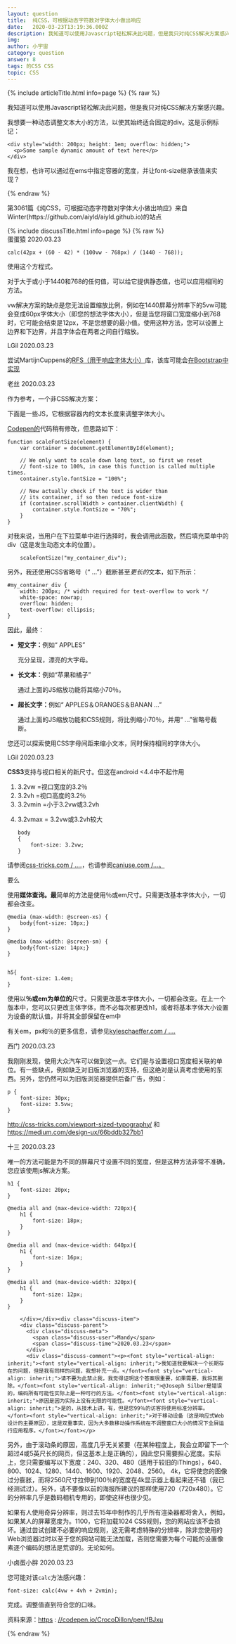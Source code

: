 ```yaml
---
layout: question
title:  纯CSS，可根据动态字符数对字体大小做出响应
date:   2020-03-23T13:19:36.000Z
description: 我知道可以使用Javascript轻松解决此问题，但是我只对纯CSS解决方案感兴趣。 我想要一种动态调整文本大小的方法，以使其始终适合固定的div。这...
img: 
author: 小宇宙
category: question
answer: 8
tags: 的CSS CSS
topic: CSS
---
```

<div class="article-root">
  <div class="article">
    {% include articleTitle.html info=page %}
    {% raw %}
    <div class="article-content"><p><font style="vertical-align: inherit;"><font style="vertical-align: inherit;">我知道可以使用Javascript轻松解决此问题，但是我只对纯CSS解决方案感兴趣。 </font></font></p>

<p><font style="vertical-align: inherit;"><font style="vertical-align: inherit;">我想要一种动态调整文本大小的方法，以使其始终适合固定的div。</font><font style="vertical-align: inherit;">这是示例标记：</font></font></p>

<p></p><div class="snippet" data-lang="js" data-hide="false">
<div class="snippet-code">
<pre class="snippet-code-html lang-html prettyprint-override"><code>&lt;div style="width: 200px; height: 1em; overflow: hidden;"&gt;<font></font>
  &lt;p&gt;Some sample dynamic amount of text here&lt;/p&gt;<font></font>
&lt;/div&gt;</code></pre>
</div>
</div>
<p></p>

<p><font style="vertical-align: inherit;"><font style="vertical-align: inherit;">我在想，也许可以通过在ems中指定容器的宽度，并让font-size继承该值来实现？</font></font></p></div>
    {% endraw %}
  </div>
  <p class="winter_mark">第3061篇《纯CSS，可根据动态字符数对字体大小做出响应》来自Winter(https://github.com/aiyld/aiyld.github.io)的站点</p>
  <div class="discuss-wrapper">
    {% include discussTitle.html info=page %}
    {% raw %}
    <div class="discuss-list">
    <div class="discuss-item">
        <div class="discuss-parent">
          <div class="discuss-meta">
            <span class="discuss-user">蛋蛋猿</span>
            <span class="discuss-time">2020.03.23</span>
          </div>
          <div class="discuss-comment"><pre><code>calc(42px + (60 - 42) * (100vw - 768px) / (1440 - 768));
</code></pre>

<p><font style="vertical-align: inherit;"><font style="vertical-align: inherit;">使用这个方程式。</font></font></p>

<p><font style="vertical-align: inherit;"><font style="vertical-align: inherit;">对于大于或小于1440和768的任何值，可以给它提供静态值，也可以应用相同的方法。</font></font></p>

<p><font style="vertical-align: inherit;"><font style="vertical-align: inherit;">vw解决方案的缺点是您无法设置缩放比例，例如在1440屏幕分辨率下的5vw可能会变成60px字体大小（即您的想法字体大小），但是当您将窗口宽度缩小到768时，它可能会结束是12px，不是您想要的最小值。</font><font style="vertical-align: inherit;">使用这种方法，您可以设置上边界和下边界，并且字体会在两者之间自行缩放。</font></font></p></div>
        </div></div><div class="discuss-item">
        <div class="discuss-parent">
          <div class="discuss-meta">
            <span class="discuss-user">LGil</span>
            <span class="discuss-time">2020.03.23</span>
          </div>
          <div class="discuss-comment"><p><font style="vertical-align: inherit;"><font style="vertical-align: inherit;">尝试</font><font style="vertical-align: inherit;">MartijnCuppens的</font></font><a href="https://github.com/MartijnCuppens/rfs" rel="nofollow noreferrer"><font style="vertical-align: inherit;"><font style="vertical-align: inherit;">RFS（用于响应字体大小）</font></font></a><font style="vertical-align: inherit;"><font style="vertical-align: inherit;">库，该库可能会</font></font><a href="https://github.com/twbs/bootstrap/pull/23816" rel="nofollow noreferrer"><font style="vertical-align: inherit;"><font style="vertical-align: inherit;">在Bootstrap中实现</font></font></a></p></div>
        </div></div><div class="discuss-item">
        <div class="discuss-parent">
          <div class="discuss-meta">
            <span class="discuss-user">老丝</span>
            <span class="discuss-time">2020.03.23</span>
          </div>
          <div class="discuss-comment"><p><font style="vertical-align: inherit;"><font style="vertical-align: inherit;">作为参考，一个非CSS解决方案：</font></font></p>

<p><font style="vertical-align: inherit;"><font style="vertical-align: inherit;">下面是一些JS，它根据容器内的文本长度来调整字体大小。</font></font></p>

<p><a href="https://codepen.io/MarsAndBack/pen/WYvvRP?editors=1111" rel="nofollow noreferrer"><font style="vertical-align: inherit;"><font style="vertical-align: inherit;">Codepen的</font></font></a><font style="vertical-align: inherit;"><font style="vertical-align: inherit;">代码稍有修改，但思路如下：</font></font></p>

<pre><code>function scaleFontSize(element) {<font></font>
    var container = document.getElementById(element);<font></font>
<font></font>
    // We only want to scale down long text, so first we reset<font></font>
    // font-size to 100%, in case this function is called multiple times.<font></font>
    container.style.fontSize = "100%";<font></font>
<font></font>
    // Now actually check if the text is wider than<font></font>
    // its container, if so then reduce font-size<font></font>
    if (container.scrollWidth &gt; container.clientWidth) {<font></font>
        container.style.fontSize = "70%";<font></font>
    }<font></font>
}<font></font>
</code></pre>

<p><font style="vertical-align: inherit;"><font style="vertical-align: inherit;">对我来说，当用户在下拉菜单中进行选择时，我会调用此函数，然后填充菜单中的div（这是发生动态文本的位置）。</font></font></p>

<pre><code>    scaleFontSize("my_container_div");
</code></pre>

<p><font style="vertical-align: inherit;"><font style="vertical-align: inherit;">另外，我还使用CSS省略号（“ ...”）截断甚至</font></font><em><font style="vertical-align: inherit;"><font style="vertical-align: inherit;">更长的</font></font></em><font style="vertical-align: inherit;"><font style="vertical-align: inherit;">文本，如下所示：</font></font></p>

<pre><code>#my_container_div {<font></font>
    width: 200px; /* width required for text-overflow to work */<font></font>
    white-space: nowrap;<font></font>
    overflow: hidden;<font></font>
    text-overflow: ellipsis;<font></font>
}<font></font>
</code></pre>

<p><font style="vertical-align: inherit;"><font style="vertical-align: inherit;">因此，最终：</font></font></p>

<ul>
<li><p><strong><font style="vertical-align: inherit;"><font style="vertical-align: inherit;">短文字：</font></font></strong><font style="vertical-align: inherit;"><font style="vertical-align: inherit;">例如“ APPLES”</font></font></p>

<p><font style="vertical-align: inherit;"><font style="vertical-align: inherit;">充分呈现，漂亮的大字母。</font></font></p></li>
<li><p><strong><font style="vertical-align: inherit;"><font style="vertical-align: inherit;">长文本：</font></font></strong><font style="vertical-align: inherit;"><font style="vertical-align: inherit;">例如“苹果和橘子”</font></font></p>

<p><font style="vertical-align: inherit;"><font style="vertical-align: inherit;">通过上面的JS缩放功能将其缩小70％。</font></font></p></li>
<li><p><strong><font style="vertical-align: inherit;"><font style="vertical-align: inherit;">超长文字：</font></font></strong><font style="vertical-align: inherit;"><font style="vertical-align: inherit;">例如“ APPLES＆ORANGES＆BANAN ...”</font></font></p>

<p><font style="vertical-align: inherit;"><font style="vertical-align: inherit;">通过上面的JS缩放功能和CSS规则，将比例缩小70％，并用“ ...”省略号截断。</font></font></p></li>
</ul>

<p><font style="vertical-align: inherit;"><font style="vertical-align: inherit;">您还可以探索使用CSS字母间距来缩小文本，同时保持相同的字体大小。</font></font></p></div>
        </div></div><div class="discuss-item">
        <div class="discuss-parent">
          <div class="discuss-meta">
            <span class="discuss-user">LGil</span>
            <span class="discuss-time">2020.03.23</span>
          </div>
          <div class="discuss-comment"><p><strong><font style="vertical-align: inherit;"><font style="vertical-align: inherit;">CSS3</font></font></strong><font style="vertical-align: inherit;"><font style="vertical-align: inherit;">支持与视口相关的新尺寸。</font><font style="vertical-align: inherit;">但这在android &lt;4.4中不起作用</font></font></p>

<ol>
<li><font style="vertical-align: inherit;"><font style="vertical-align: inherit;">3.2vw =视口宽度的3.2％</font></font></li>
<li><font style="vertical-align: inherit;"><font style="vertical-align: inherit;">3.2vh =视口高度的3.2％</font></font></li>
<li><font style="vertical-align: inherit;"><font style="vertical-align: inherit;">3.2vmin =小于3.2vw或3.2vh</font></font></li>
<li><p><font style="vertical-align: inherit;"><font style="vertical-align: inherit;">3.2vmax = 3.2vw或3.2vh较大</font></font></p>

<pre><code>body<font></font>
{<font></font>
    font-size: 3.2vw;<font></font>
}<font></font>
</code></pre></li>
</ol>

<p><font style="vertical-align: inherit;"><font style="vertical-align: inherit;">请参阅</font></font><a href="http://css-tricks.com/viewport-sized-typography/"><font style="vertical-align: inherit;"><font style="vertical-align: inherit;">css-tricks.com / ....</font></font></a><font style="vertical-align: inherit;"><font style="vertical-align: inherit;">，也</font><font style="vertical-align: inherit;">请参阅</font></font><a href="http://caniuse.com/viewport-units"><font style="vertical-align: inherit;"><font style="vertical-align: inherit;">caniuse.com /...。</font></font></a> </p>

<p><font style="vertical-align: inherit;"><font style="vertical-align: inherit;">要么 </font></font></p>

<p><font style="vertical-align: inherit;"><font style="vertical-align: inherit;">使用</font></font><strong><font style="vertical-align: inherit;"><font style="vertical-align: inherit;">媒体查询。最</font></font></strong><font style="vertical-align: inherit;"><font style="vertical-align: inherit;">简单的方法是使用％或em尺寸。</font><font style="vertical-align: inherit;">只需更改基本字体大小，一切都会改变。</font></font></p>

<pre><code>@media (max-width: @screen-xs) {<font></font>
    body{font-size: 10px;}<font></font>
}<font></font>
<font></font>
@media (max-width: @screen-sm) {<font></font>
    body{font-size: 14px;}<font></font>
}<font></font>
<font></font>
<font></font>
h5{<font></font>
    font-size: 1.4em;<font></font>
}<font></font>
</code></pre>

<p><font style="vertical-align: inherit;"><font style="vertical-align: inherit;">使用以</font></font><strong><font style="vertical-align: inherit;"><font style="vertical-align: inherit;">％或em为单位的</font></font></strong><font style="vertical-align: inherit;"><font style="vertical-align: inherit;">尺寸</font><font style="vertical-align: inherit;">。</font><font style="vertical-align: inherit;">只需更改基本字体大小，一切都会改变。</font><font style="vertical-align: inherit;">在上一个版本中，您可以只更改主体字体，而不必每次都更改h1，或者将基本字体大小设置为设备的默认值，并将其全部保留在em中</font></font></p>

<p><font style="vertical-align: inherit;"><font style="vertical-align: inherit;">有关em，px和％的更多信息，</font><font style="vertical-align: inherit;">请参见</font></font><a href="http://kyleschaeffer.com/development/css-font-size-em-vs-px-vs-pt-vs/"><font style="vertical-align: inherit;"><font style="vertical-align: inherit;">kyleschaeffer.com / ....</font></font></a><font style="vertical-align: inherit;"></font></p></div>
        </div></div><div class="discuss-item">
        <div class="discuss-parent">
          <div class="discuss-meta">
            <span class="discuss-user">西门</span>
            <span class="discuss-time">2020.03.23</span>
          </div>
          <div class="discuss-comment"><p><font style="vertical-align: inherit;"><font style="vertical-align: inherit;">我刚刚发现，使用大众汽车可以做到这一点。</font><font style="vertical-align: inherit;">它们是与设置视口宽度相关联的单位。</font><font style="vertical-align: inherit;">有一些缺点，例如缺乏对旧版浏览器的支持，但这绝对是认真考虑使用的东西。</font><font style="vertical-align: inherit;">另外，您仍然可以为旧版浏览器提供后备广告，例如：</font></font></p>

<pre><code>p {<font></font>
    font-size: 30px;<font></font>
    font-size: 3.5vw;<font></font>
}<font></font>
</code></pre>

<p><a href="http://css-tricks.com/viewport-sized-typography/"><font style="vertical-align: inherit;"><font style="vertical-align: inherit;">http://css-tricks.com/viewport-sized-typography/</font></font></a><font style="vertical-align: inherit;"><font style="vertical-align: inherit;"> 
和 
 </font></font><a href="https://medium.com/design-ux/66bddb327bb1"><font style="vertical-align: inherit;"><font style="vertical-align: inherit;">https://medium.com/design-ux/66bddb327bb1</font></font></a></p></div>
        </div></div><div class="discuss-item">
        <div class="discuss-parent">
          <div class="discuss-meta">
            <span class="discuss-user">十三</span>
            <span class="discuss-time">2020.03.23</span>
          </div>
          <div class="discuss-comment"><p><font style="vertical-align: inherit;"><font style="vertical-align: inherit;">唯一的方法可能是为不同的屏幕尺寸设置不同的宽度，但是这种方法非常不准确，您应该使用js解决方案。</font></font></p>

<pre><code>h1 {<font></font>
    font-size: 20px;<font></font>
}<font></font>
<font></font>
@media all and (max-device-width: 720px){<font></font>
    h1 {<font></font>
        font-size: 18px;<font></font>
    }<font></font>
}<font></font>
<font></font>
@media all and (max-device-width: 640px){<font></font>
    h1 {<font></font>
        font-size: 16px;<font></font>
    }<font></font>
}<font></font>
<font></font>
@media all and (max-device-width: 320px){<font></font>
    h1 {<font></font>
        font-size: 12px;<font></font>
    }<font></font>
}<font></font>
</code></pre></div>
        </div></div><div class="discuss-item">
        <div class="discuss-parent">
          <div class="discuss-meta">
            <span class="discuss-user">Mandy</span>
            <span class="discuss-time">2020.03.23</span>
          </div>
          <div class="discuss-comment"><p><font style="vertical-align: inherit;"><font style="vertical-align: inherit;">我知道我要解决一个长期存在的问题，但是我有同样的问题，我想补充一点。</font><font style="vertical-align: inherit;">请不要为此禁止我，我觉得证明这个答案很重要，如果需要，我将其删除。</font><font style="vertical-align: inherit;">@Joseph Silber是错误的，编码所有可能性实际上是一种可行的方法。</font><font style="vertical-align: inherit;">原因是因为实际上没有无限的可能性。</font><font style="vertical-align: inherit;">是的，从技术上讲，有，但是您99％的访客将使用标准分辨率。</font><font style="vertical-align: inherit;">对于移动设备（这是响应式Web设计的主要原因），这是双重事实，因为大多数移动操作系统在不调整窗口大小的情况下全屏运行应用程序。</font></font></p>

<p><font style="vertical-align: inherit;"><font style="vertical-align: inherit;">另外，由于滚动条的原因，高度几乎无关紧要（在某种程度上，我会立即留下一个超过4或5英尺长的网页，但这基本上是正确的），因此您只需要担心宽度。</font><font style="vertical-align: inherit;">实际上，您只需要编写以下宽度：240、320、480（适用于较旧的iThings），640、800、1024、1280、1440、1600、1920、2048、2560。 4k，它将使您的图像过分膨胀，而将2560尺寸拉伸到100％的宽度在4k显示器上看起来还不错（我已经测试过）。</font><font style="vertical-align: inherit;">另外，请不要像以前的海报所建议的那样使用720（720x480）。</font><font style="vertical-align: inherit;">它的分辨率几乎是数码相机专用的，即使这样也很少见。</font></font></p>

<p><font style="vertical-align: inherit;"><font style="vertical-align: inherit;">如果有人使用奇异分辨率，则过去15年中制作的几乎所有渲染器都将舍入，例如，如果某人的屏幕宽度为。</font><font style="vertical-align: inherit;">1100，它将加载1024 CSS规则，您的网站应该不会损坏。</font><font style="vertical-align: inherit;">通过尝试创建不必要的响应规则，这无需考虑特殊的分辨率，除非您使用的Web浏览器过时以至于您的网站可能无法加载，否则您需要为每个可能的设置像素逐个编码的想法是荒谬的。无论如何。</font></font></p></div>
        </div></div><div class="discuss-item">
        <div class="discuss-parent">
          <div class="discuss-meta">
            <span class="discuss-user">小卤蛋小胖</span>
            <span class="discuss-time">2020.03.23</span>
          </div>
          <div class="discuss-comment"><p><font style="vertical-align: inherit;"><font style="vertical-align: inherit;">您可能对该</font></font><code>calc</code><font style="vertical-align: inherit;"><font style="vertical-align: inherit;">方法</font><font style="vertical-align: inherit;">感兴趣</font><font style="vertical-align: inherit;">：</font></font></p>

<pre><code>font-size: calc(4vw + 4vh + 2vmin);
</code></pre>

<p><font style="vertical-align: inherit;"><font style="vertical-align: inherit;">完成。</font><font style="vertical-align: inherit;">调整值直到符合您的口味。</font></font></p>

<p><font style="vertical-align: inherit;"><font style="vertical-align: inherit;">资料来源：</font><a href="https://codepen.io/CrocoDillon/pen/fBJxu" rel="noreferrer"><font style="vertical-align: inherit;">https</font></a><font style="vertical-align: inherit;"> : </font></font><a href="https://codepen.io/CrocoDillon/pen/fBJxu" rel="noreferrer"><font style="vertical-align: inherit;"><font style="vertical-align: inherit;">//codepen.io/CrocoDillon/pen/fBJxu</font></font></a></p></div>
        </div></div>
    </div>
    {% endraw %}
  </div>
<div>
